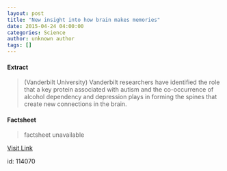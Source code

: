 ```yaml
---
layout: post
title: "New insight into how brain makes memories"
date: 2015-04-24 04:00:00
categories: Science
author: unknown author
tags: []
---
```



#### Extract
>(Vanderbilt University) Vanderbilt researchers have identified the role that a key protein associated with autism and the co-occurrence of alcohol dependency and depression plays in forming the spines that create new connections in the brain.

#### Factsheet
>factsheet unavailable

[Visit Link](http://www.eurekalert.org/pub_releases/2015-04/vu-nii042315.php)

id:  114070
